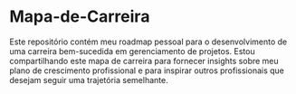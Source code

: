 # Mapa-de-Carreira
Este repositório contém meu roadmap pessoal para o desenvolvimento de uma carreira bem-sucedida em gerenciamento de projetos. Estou compartilhando este mapa de carreira para fornecer insights sobre meu plano de crescimento profissional e para inspirar outros profissionais que desejam seguir uma trajetória semelhante.

